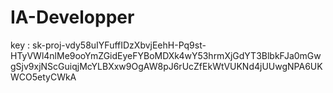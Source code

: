 # IA-Developper

key : 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
